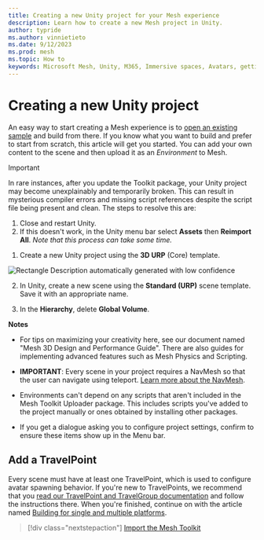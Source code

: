 ```yaml
---
title: Creating a new Unity project for your Mesh experience
description: Learn how to create a new Mesh project in Unity.
author: typride
ms.author: vinnietieto
ms.date: 9/12/2023
ms.prod: mesh
ms.topic: How to
keywords: Microsoft Mesh, Unity, M365, Immersive spaces, Avatars, getting started, documentation, features
---
```


# Creating a new Unity project

An easy way to start creating a Mesh experience is to [open an existing sample](../../getting-started/choose-your-journey.md) and build from there. If you know what you want to build and prefer to start from scratch, this article will get you started. You can add your own content to the scene and then upload it as an *Environment* to Mesh.

> [!IMPORTANT]
> In rare instances, after you update the Toolkit package, your Unity project may become unexplainably and temporarily broken. This can result in mysterious compiler errors and missing script references despite the script file being present and clean. The steps to resolve this are:
> 1. Close and restart Unity.
> 1. If this doesn't work, in the Unity menu bar select **Assets** then **Reimport All**. *Note that this process can take some time.*

1. Create a new Unity project using the **3D URP** (Core) template.

![Rectangle Description automatically generated with low
confidence](../../../media/get-started-developing-mesh/image008.png)

2. In Unity, create a new scene using the **Standard (URP)** scene
    template. Save it with an appropriate name.

3. In the **Hierarchy**, delete **Global Volume**.

**Notes**

- For tips on maximizing your creativity here, see our document named
    "Mesh 3D Design and Performance Guide". There are also guides for
    implementing advanced features such as Mesh Physics and Scripting.

- **IMPORTANT**: Every scene in your project requires a NavMesh so
    that the user can navigate using teleport. [Learn more about the
    NavMesh](https://docs.unity3d.com/Manual/nav-Overview.html).

- Environments can't depend on any scripts that aren't included in the Mesh Toolkit Uploader package. This includes scripts you've added to the project manually or ones obtained by installing other packages.

- If you get a dialogue asking you to configure project settings, confirm to ensure these items show up in the Menu bar.

## Add a TravelPoint

Every scene must have at least one TravelPoint, which is used to configure avatar spawning behavior. If you're new to TravelPoints, we recommend that you [read our TravelPoint and TravelGroup documentation](../enhance-your-environment/object-avatar-interactions.md#travelpoint-and-travelpointgroup) and follow the instructions there. When you're finished, continue on with the article named [Building for single and multiple platforms](build-for-single-and-multiple-platforms.md).

> [!div class="nextstepaction"]
> [Import the Mesh Toolkit](import-the-mesh-toolkit.md)
